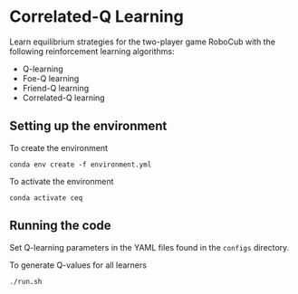 # Correlated-Q Learning

Learn equilibrium strategies for the two-player game RoboCub with the following reinforcement learning algorithms:

- Q-learning
- Foe-Q learning
- Friend-Q learning
- Correlated-Q learning

## Setting up the environment

To create the environment

    conda env create -f environment.yml

To activate the environment

    conda activate ceq

## Running the code

Set Q-learning parameters in the YAML files found in the `configs` directory.

To generate Q-values for all learners

    ./run.sh
